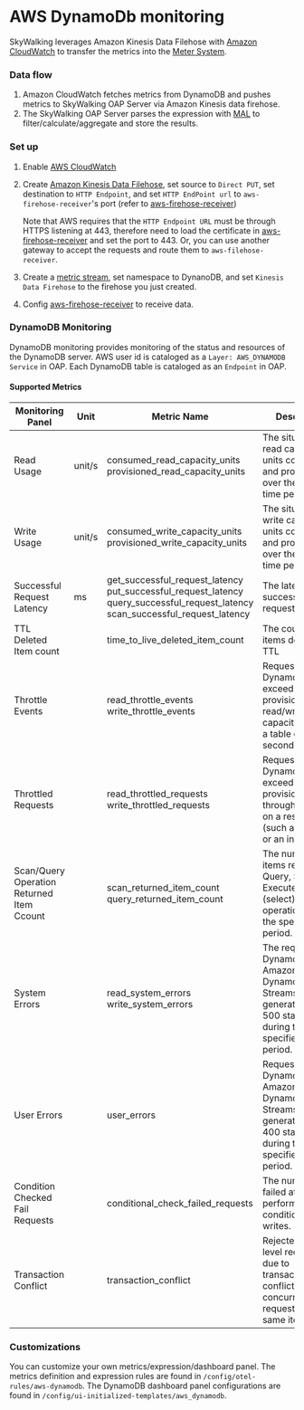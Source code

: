 # AWS DynamoDb monitoring
SkyWalking leverages Amazon Kinesis Data Filehose with [Amazon CloudWatch](https://aws.amazon.com/cn/cloudwatch/) to transfer the metrics into the [Meter System](./../../concepts-and-designs/meter.md).

### Data flow
1. Amazon CloudWatch fetches metrics from DynamoDB and pushes metrics to SkyWalking OAP Server via Amazon Kinesis data firehose.
2. The SkyWalking OAP Server parses the expression with [MAL](../../concepts-and-designs/mal.md) to filter/calculate/aggregate and store the results.

### Set up
1. Enable [AWS CloudWatch](https://aws.amazon.com/cn/cloudwatch/)
2. Create [Amazon Kinesis Data Filehose](https://aws.amazon.com/cn/kinesis/data-firehose/), set source to `Direct PUT`, set destination to  `HTTP Endpoint`, and set `HTTP EndPoint url` to `aws-firehose-receiver`'s port (refer to [aws-firehose-receiver](aws-firehose-receiver.md))

   Note that AWS requires that the `HTTP Endpoint URL` must be through HTTPS listening at 443, therefore need to load the certificate in [aws-firehose-receiver](aws-firehose-receiver.md) and set the port to 443.
   Or, you can use another gateway to accept the requests and route them to `aws-filehose-receiver`.
3. Create a [metric stream](https://docs.aws.amazon.com/AmazonCloudWatch/latest/monitoring/CloudWatch-Metric-Streams.html), set namespace to DynanoDB, and set `Kinesis Data Firehose` to the firehose you just created.
4. Config [aws-firehose-receiver](aws-firehose-receiver.md) to receive data.

### DynamoDB Monitoring
DynamoDB monitoring provides monitoring of the status and resources of the DynamoDB server. AWS user id is cataloged as a `Layer: AWS_DYNAMODB` `Service` in OAP.
Each DynamoDB table is cataloged as an `Endpoint` in OAP.

#### Supported Metrics
| Monitoring Panel | Unit | Metric Name | Description | Data Source |
|-----|-----|-----|-----|--|
| Read Usage |   unit/s  | consumed_read_capacity_units <br /> provisioned_read_capacity_units| The situation of read capacity units consumed and provisioned over the specified time period | Amazon CloudWatch |
| Write Usage |   unit/s  | consumed_write_capacity_units <br /> provisioned_write_capacity_units| The situation of write capacity units consumed and provisioned over the specified time period | Amazon CloudWatch |
| Successful Request Latency |  ms   | get_successful_request_latency <br /> put_successful_request_latency <br /> query_successful_request_latency <br /> scan_successful_request_latency | The latency of successful request | Amazon CloudWatch |
| TTL Deleted Item count |     | time_to_live_deleted_item_count | The count of items deleted by TTL | Amazon CloudWatch |
| Throttle Events|     | read_throttle_events <br /> write_throttle_events | Requests to DynamoDB that exceed the provisioned read/write capacity units for a table or a global secondary index. | Amazon CloudWatch |
| Throttled Requests |     | read_throttled_requests <br /> write_throttled_requests | Requests to DynamoDB that exceed the provisioned throughput limits on a resource (such as a table or an index). | Amazon CloudWatch |
| Scan/Query Operation Returned Item Ccount |     | scan_returned_item_count <br/>query_returned_item_count<br /> | The number of items returned by Query, Scan or ExecuteStatement (select) operations during the specified time period. | Amazon CloudWatch |
| System Errors |    | read_system_errors<br />write_system_errors | The requests to DynamoDB or Amazon DynamoDB Streams that generate an HTTP 500 status code during the specified time period. | Amazon CloudWatch |
| User Errors |    | user_errors | Requests to DynamoDB or Amazon DynamoDB Streams that generate an HTTP 400 status code during the specified time period.| Amazon CloudWatch |
| Condition Checked Fail Requests |     | conditional_check_failed_requests  | The number of failed attempts to perform conditional writes.  | Amazon CloudWatch |
| Transaction Conflict |    | transaction_conflict | Rejected item-level requests due to transactional conflicts between concurrent requests on the same items.  | Amazon CloudWatch |

### Customizations
You can customize your own metrics/expression/dashboard panel.
The metrics definition and expression rules are found in `/config/otel-rules/aws-dynamodb`.
The DynamoDB dashboard panel configurations are found in `/config/ui-initialized-templates/aws_dynamodb`.